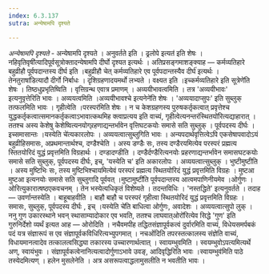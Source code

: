```yaml
---
index: 6.3.137
sutra: अन्येषामपि दृश्यते

---
```

_अन्येषामपि दृश्यते_ - अन्येषामपि दृश्यते । अनुवर्तते इति । ढ्रलोपे इत्यत॑ इति शेषः ।नहिवृतिवृषी॑त्यादिपूर्वसूत्रोक्तादन्येषामपि दीर्घो दृश्यत इत्यर्थः । अतिप्रसङ्गमाशङ्क्याह — कर्मव्यतिहारे बहुव्रीहौ पूर्वपदान्तस्य दीर्घ इति ।बहुव्रीहौ चेत् कर्मव्यतिहारे एव पूर्वपदान्तस्यैव दीर्घ॑ इत्यर्थः । तेनतुराषा॑डित्यादौ दीर्गो निर्बाधः । दृशिग्रहणादयमर्थो लभ्यते । वक्ष्यत इति ।इच्कर्मव्यतिहारे इति सूत्रेणे॑ति शेषः । तिष्ठधुप्रभृतिष्विति । वृत्तिग्रन्थ एवात्र प्रमाणम् । अव्ययीभावत्वमिति । तत्र 'अव्ययीभावः' इत्यनुवृत्तेरिति भावः । अव्ययत्वमिति ।अव्ययीभावश्चे इत्यनेने॑ति शेषः । 'अव्ययादाप्सुपः' इति सुब्लुक् तत्फलमिति भावः । गृहीत्वेति ।परस्पर॑मिति शेषः । न च केशग्रहणस्य पुरुषकर्तृकत्वात् प्रवृत्तेश्च युद्धकर्तृकत्वात्समानकर्तृकत्वाऽभावात्कथमिह क्त्वाप्रत्यय इति वाच्यं, गृहीत्वेत्यनन्तरंस्थितयो॑रित्यद्याहारात् । ततश्च अस्य केशेषु केशेष्वित्यनयोग्र्रहणाद्यन्तर्भावेन वृत्तिघटकयोः समासे सति सुब्लुक् । पूर्वपदस्य दीर्घः । इच्समासान्तः ।यस्येति चे॑त्यकारलोपः । अव्ययत्वात्सुब्लुगिति भावः । अन्यपदार्थवृत्तित्वेऽपि एकसेषापवादोऽयं बहुव्रीहिसमासः, अप्रथमान्तार्थश्च, दण्डैश्चेति । अस्य डण्डैः सः, तस्य दण्डैरयमित्येव परस्परं प्रह्मत्य स्तितयोरिदं युद्धं प्रवृत्तमिति विग्रहार्थः । दण्डादण्डीति । दण्डैर्दण्डैरित्यनयोः प्रहरणाद्यन्तर्भावेन समासघटकयोः समासे सति सुब्लुक्, पूर्वपदस्य दीर्घः, इच्, 'यस्येति च' इति अकारलोपः । अव्ययत्वात्सुब्लुक् । भुष्टीमुष्टीति । अस्य मुष्टिभिः सः, तस्य मुष्टिभिश्चायमित्येवं परस्परं प्रह्मत्य स्थितयोरिदं युद्धं प्रवृत्तमिति विग्रहः । मुष्टआ मुष्टआ इत्यनयोः समासे सति सुब्लुगादि पूर्ववत् ।मुष्टामुष्टी॑ति पूर्वपदान्तस्य आत्वमपाणिनीयमेव ।ओर्गुणः । ओरित्युकारात्षष्ठएकवचनम् । तेन भस्येत्यधिकृतं विशेष्यते । तदन्तविधिः । 'नस्तद्धिते' इत्यनुवर्तते । तदाह — उवर्णान्तस्येति । बाहूबाहवीति । बाहौ बाहौ च परस्परं गृहीत्वा स्थितयोरिदं युद्धं प्रवृत्तमिति विग्रहः । समासः, सुब्लुक्, पूर्वपदस्य दीर्घः , इच् ।यस्येति चे॑ति बाधित्वा ओर्गुणः, अवादेशः । अव्ययत्वात्सुपो लुक् । ननु गुण उकारस्थाने भवन् स्थासाम्यादोकार एव भवति, ततश्च लाघवात्ओरो॑रित्येव सिद्धे 'गुण' इति गुरुनिर्देशो व्यर्थं इत्यत आह — ओरोदिति । नचैवमपीह तद्धितसंज्ञापूर्वकत्वं दुर्वारमिति वाच्यं, विधेयसमर्पबकं पदं यत्र संज्ञारूपं स एव संज्ञापूर्वकविधिरित्यभ्युपगमात् । नचओ॑दिति तपरस्तत्कालस्य संज्ञेति वाच्यं, विधायमानत्वादेव तत्कालत्वसिद्ध्या तकारस्य उच्चारणार्थत्वात् । स्वायम्भुवमिति । स्वयम्भुवोऽपत्यमित्यर्थे अण्, स्वायंभुवः । संज्ञापूर्वकत्वेनानित्यत्वादोर्गुणाऽभावे उवङ्, आदिवृद्धिरिति भावः ।स्वायम्भुव॑मिति पाठे तस्येदमित्यण् । हलेन मुसलेनेति । अत्र असरूपत्वाद्धलामुसलीति न भवतीति भावः । 